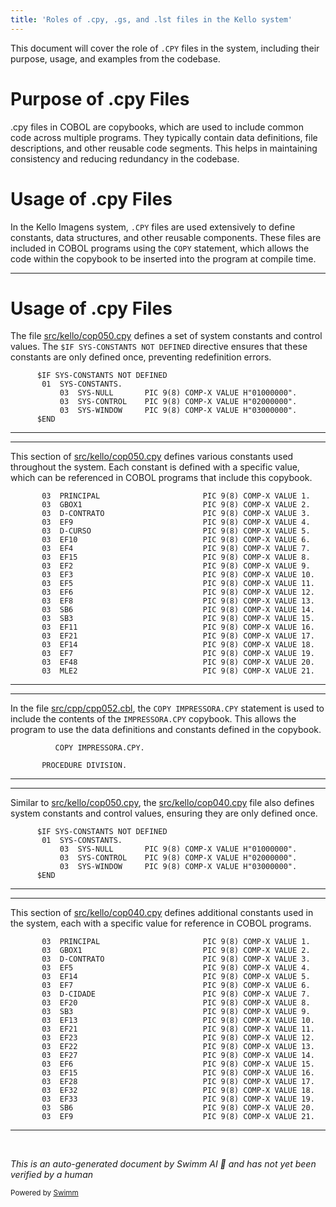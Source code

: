 ```yaml
---
title: 'Roles of .cpy, .gs, and .lst files in the Kello system'
---
```

This document will cover the role of <SwmToken path="src/cpp/cpp052.cbl" pos="185:4:5" line-data="          COPY IMPRESSORA.CPY.">`.CPY`</SwmToken> files in the system, including their purpose, usage, and examples from the codebase.

# Purpose of .cpy Files

.cpy files in COBOL are copybooks, which are used to include common code across multiple programs. They typically contain data definitions, file descriptions, and other reusable code segments. This helps in maintaining consistency and reducing redundancy in the codebase.

# Usage of .cpy Files

In the Kello Imagens system, <SwmToken path="src/cpp/cpp052.cbl" pos="185:4:5" line-data="          COPY IMPRESSORA.CPY.">`.CPY`</SwmToken> files are used extensively to define constants, data structures, and other reusable components. These files are included in COBOL programs using the <SwmToken path="src/cpp/cpp052.cbl" pos="185:1:1" line-data="          COPY IMPRESSORA.CPY.">`COPY`</SwmToken> statement, which allows the code within the copybook to be inserted into the program at compile time.

<SwmSnippet path="/src/kello/cop050.cpy" line="1">

---

# Usage of .cpy Files

The file <SwmPath>[src/kello/cop050.cpy](src/kello/cop050.cpy)</SwmPath> defines a set of system constants and control values. The <SwmToken path="src/kello/cop050.cpy" pos="1:1:10" line-data="      $IF SYS-CONSTANTS NOT DEFINED">`$IF SYS-CONSTANTS NOT DEFINED`</SwmToken> directive ensures that these constants are only defined once, preventing redefinition errors.

```cobol
      $IF SYS-CONSTANTS NOT DEFINED
       01  SYS-CONSTANTS.
           03  SYS-NULL       PIC 9(8) COMP-X VALUE H"01000000".
           03  SYS-CONTROL    PIC 9(8) COMP-X VALUE H"02000000".
           03  SYS-WINDOW     PIC 9(8) COMP-X VALUE H"03000000".
      $END
```

---

</SwmSnippet>

<SwmSnippet path="/src/kello/cop050.cpy" line="10">

---

This section of <SwmPath>[src/kello/cop050.cpy](src/kello/cop050.cpy)</SwmPath> defines various constants used throughout the system. Each constant is defined with a specific value, which can be referenced in COBOL programs that include this copybook.

```cobol
       03  PRINCIPAL                       PIC 9(8) COMP-X VALUE 1.
       03  GBOX1                           PIC 9(8) COMP-X VALUE 2.
       03  D-CONTRATO                      PIC 9(8) COMP-X VALUE 3.
       03  EF9                             PIC 9(8) COMP-X VALUE 4.
       03  D-CURSO                         PIC 9(8) COMP-X VALUE 5.
       03  EF10                            PIC 9(8) COMP-X VALUE 6.
       03  EF4                             PIC 9(8) COMP-X VALUE 7.
       03  EF15                            PIC 9(8) COMP-X VALUE 8.
       03  EF2                             PIC 9(8) COMP-X VALUE 9.
       03  EF3                             PIC 9(8) COMP-X VALUE 10.
       03  EF5                             PIC 9(8) COMP-X VALUE 11.
       03  EF6                             PIC 9(8) COMP-X VALUE 12.
       03  EF8                             PIC 9(8) COMP-X VALUE 13.
       03  SB6                             PIC 9(8) COMP-X VALUE 14.
       03  SB3                             PIC 9(8) COMP-X VALUE 15.
       03  EF11                            PIC 9(8) COMP-X VALUE 16.
       03  EF21                            PIC 9(8) COMP-X VALUE 17.
       03  EF14                            PIC 9(8) COMP-X VALUE 18.
       03  EF7                             PIC 9(8) COMP-X VALUE 19.
       03  EF48                            PIC 9(8) COMP-X VALUE 20.
       03  MLE2                            PIC 9(8) COMP-X VALUE 21.
```

---

</SwmSnippet>

<SwmSnippet path="/src/cpp/cpp052.cbl" line="185">

---

In the file <SwmPath>[src/cpp/cpp052.cbl](src/cpp/cpp052.cbl)</SwmPath>, the <SwmToken path="src/cpp/cpp052.cbl" pos="185:1:5" line-data="          COPY IMPRESSORA.CPY.">`COPY IMPRESSORA.CPY`</SwmToken> statement is used to include the contents of the <SwmToken path="src/cpp/cpp052.cbl" pos="185:3:5" line-data="          COPY IMPRESSORA.CPY.">`IMPRESSORA.CPY`</SwmToken> copybook. This allows the program to use the data definitions and constants defined in the copybook.

```cobol
          COPY IMPRESSORA.CPY.

       PROCEDURE DIVISION.
```

---

</SwmSnippet>

<SwmSnippet path="/src/kello/cop040.cpy" line="1">

---

Similar to <SwmPath>[src/kello/cop050.cpy](src/kello/cop050.cpy)</SwmPath>, the <SwmPath>[src/kello/cop040.cpy](src/kello/cop040.cpy)</SwmPath> file also defines system constants and control values, ensuring they are only defined once.

```cobol
      $IF SYS-CONSTANTS NOT DEFINED
       01  SYS-CONSTANTS.
           03  SYS-NULL       PIC 9(8) COMP-X VALUE H"01000000".
           03  SYS-CONTROL    PIC 9(8) COMP-X VALUE H"02000000".
           03  SYS-WINDOW     PIC 9(8) COMP-X VALUE H"03000000".
      $END
```

---

</SwmSnippet>

<SwmSnippet path="/src/kello/cop040.cpy" line="10">

---

This section of <SwmPath>[src/kello/cop040.cpy](src/kello/cop040.cpy)</SwmPath> defines additional constants used in the system, each with a specific value for reference in COBOL programs.

```cobol
       03  PRINCIPAL                       PIC 9(8) COMP-X VALUE 1.
       03  GBOX1                           PIC 9(8) COMP-X VALUE 2.
       03  D-CONTRATO                      PIC 9(8) COMP-X VALUE 3.
       03  EF5                             PIC 9(8) COMP-X VALUE 4.
       03  EF14                            PIC 9(8) COMP-X VALUE 5.
       03  EF7                             PIC 9(8) COMP-X VALUE 6.
       03  D-CIDADE                        PIC 9(8) COMP-X VALUE 7.
       03  EF20                            PIC 9(8) COMP-X VALUE 8.
       03  SB3                             PIC 9(8) COMP-X VALUE 9.
       03  EF13                            PIC 9(8) COMP-X VALUE 10.
       03  EF21                            PIC 9(8) COMP-X VALUE 11.
       03  EF23                            PIC 9(8) COMP-X VALUE 12.
       03  EF22                            PIC 9(8) COMP-X VALUE 13.
       03  EF27                            PIC 9(8) COMP-X VALUE 14.
       03  EF6                             PIC 9(8) COMP-X VALUE 15.
       03  EF15                            PIC 9(8) COMP-X VALUE 16.
       03  EF28                            PIC 9(8) COMP-X VALUE 17.
       03  EF32                            PIC 9(8) COMP-X VALUE 18.
       03  EF33                            PIC 9(8) COMP-X VALUE 19.
       03  SB6                             PIC 9(8) COMP-X VALUE 20.
       03  EF9                             PIC 9(8) COMP-X VALUE 21.
```

---

</SwmSnippet>

&nbsp;

*This is an auto-generated document by Swimm AI 🌊 and has not yet been verified by a human*

<SwmMeta version="3.0.0" repo-id="Z2l0aHViJTNBJTNBa2VsbG8lM0ElM0Fzd2ltbWlv" repo-name="kello"><sup>Powered by [Swimm](/)</sup></SwmMeta>
